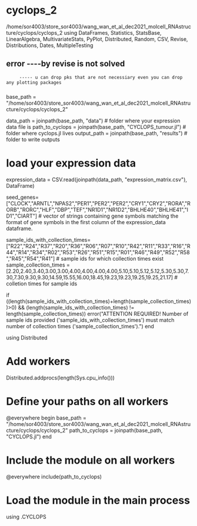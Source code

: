 # cyclops_2



/home/sor4003/store_sor4003/wang_wan_et_al_dec2021_molcell_RNAstructure/cyclops/cyclops_2
using DataFrames, Statistics, StatsBase, LinearAlgebra, MultivariateStats, PyPlot, Distributed, Random, CSV, Revise, Distributions, Dates, MultipleTesting
## error ----by revise is not solved 
         ----- u can drop pks that are not necessiary even you can drop any plotting packages 
#####
base_path = "/home/sor4003/store_sor4003/wang_wan_et_al_dec2021_molcell_RNAstructure/cyclops/cyclops_2"

data_path = joinpath(base_path, "data")            # folder where your expression data file is
path_to_cyclops = joinpath(base_path, "CYCLOPS_tumour.jl")  # folder where cyclops.jl lives
output_path = joinpath(base_path, "results")      # folder to write outputs

# load your expression data
expression_data = CSV.read(joinpath(data_path, "expression_matrix.csv"), DataFrame)

seed_genes=["CLOCK","ARNTL","NPAS2","PER1","PER2","PER2","CRY1","CRY2","RORA","RORB","RORC","HLF","DBP","TEF","NR1D1","NR1D2","BHLHE40","BHLHE41","ID1","CIART"] # vector of strings containing gene symbols matching the format of gene symbols in the first column of the expression_data dataframe.

sample_ids_with_collection_times=["R22","R24","R37","R20","R36","R06","R07","R10","R42","R11","R33","R16","R44","R14","R34","R02","R53","R26","R51","R15","R01","R46","R49","R52","R58","R45","R54","R41"] # sample ids for which collection times exist
sample_collection_times = [2.20,2.40,3.40,3.00,3.00,4.00,4.00,4.00,4.00,5.10,5.10,5.12,5.12,5.30,5.30,7.30,7.30,9.30,9.30,14.59,15.55,16.00,18.45,19.23,19.23,19.25,19.25,21.17] # colletion times for sample ids

if ((length(sample_ids_with_collection_times)+length(sample_collection_times))>0) && (length(sample_ids_with_collection_times) != length(sample_collection_times))
    error("ATTENTION REQUIRED! Number of sample ids provided (\'sample_ids_with_collection_times\') must match number of collection times (\'sample_collection_times\').")
end




using Distributed

# Add workers
Distributed.addprocs(length(Sys.cpu_info()))

# Define your paths on all workers
@everywhere begin
    base_path = "/home/sor4003/store_sor4003/wang_wan_et_al_dec2021_molcell_RNAstructure/cyclops/cyclops_2"
    path_to_cyclops = joinpath(base_path, "CYCLOPS.jl")
end

# Include the module on all workers
@everywhere include(path_to_cyclops)

# Load the module in the main process
using .CYCLOPS

